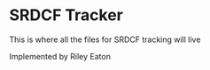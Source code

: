 # SRDCF Tracker

This is where all the files for SRDCF tracking will live

Implemented by Riley Eaton
